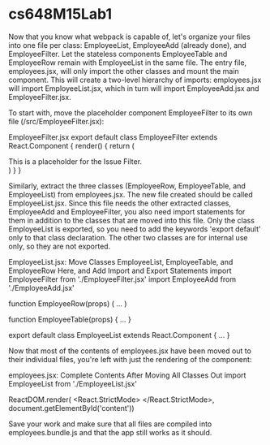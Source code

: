 # cs648M15Lab1
Now that you know what webpack is capable of, let's organize your files into one file per class: EmployeeList, EmployeeAdd (already done), and EmployeeFilter. Let the stateless components EmployeeTable and EmployeeRow remain with EmployeeList in the same file. The entry file, employees.jsx, will only import the other classes and mount the main component. This will create a two-level hierarchy of imports: employees.jsx will import EmployeeList.jsx, which in turn will import EmployeeAdd.jsx and EmployeeFilter.jsx. 

To start with, move the placeholder component EmployeeFilter to its own file (/src/EmployeeFilter.jsx):

EmployeeFilter.jsx
export default class EmployeeFilter extends React.Component {
    render() {
        return (
            <div>This is a placeholder for the Issue Filter.</div>
        )
    }
}

Similarly, extract the three classes (EmployeeRow, EmployeeTable, and EmployeeList) from employees.jsx. The new file created should be called EmployeeList.jsx. Since this file needs the other extracted classes, EmployeeAdd and EmployeeFilter, you also need import statements for them in addition to the classes that are moved into this file. Only the class EmployeeList is exported, so you need to add the keywords 'export default' only to that class declaration. The other two classes are for internal use only, so they are not exported.

EmployeeList.jsx: Move Classes EmployeeList, EmployeeTable, and EmployeeRow Here, and Add Import and Export Statements
import EmployeeFilter from './EmployeeFilter.jsx'
import EmployeeAdd from './EmployeeAdd.jsx'

function EmployeeRow(props) (
    ...
)

function EmployeeTable(props) {
    ...
}

export default class EmployeeList extends React.Component {
    ...
}

Now that most of the contents of employees.jsx have been moved out to their individual files, you're left with just the rendering of the component:

employees.jsx: Complete Contents After Moving All Classes Out
import EmployeeList from './EmployeeList.jsx'

ReactDOM.render(
    <React.StrictMode>
        <EmployeeList />
    </React.StrictMode>, 
    document.getElementById('content'))

Save your work and make sure that all files are compiled into employees.bundle.js and that the app still works as it should.

